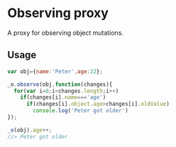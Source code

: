 # Observing proxy
A proxy for observing object mutations.

## Usage
```javascript
var obj={name:'Peter',age:22};

_o.observe(obj,function(changes){
  for(var i=0;i<changes.length;i++)
    if(changes[i].name==='age')
      if(changes[i].object.age>changes[i].oldValue)
        console.log('Peter got older')
});

_o(obj).age++;
//> Peter got older
```
